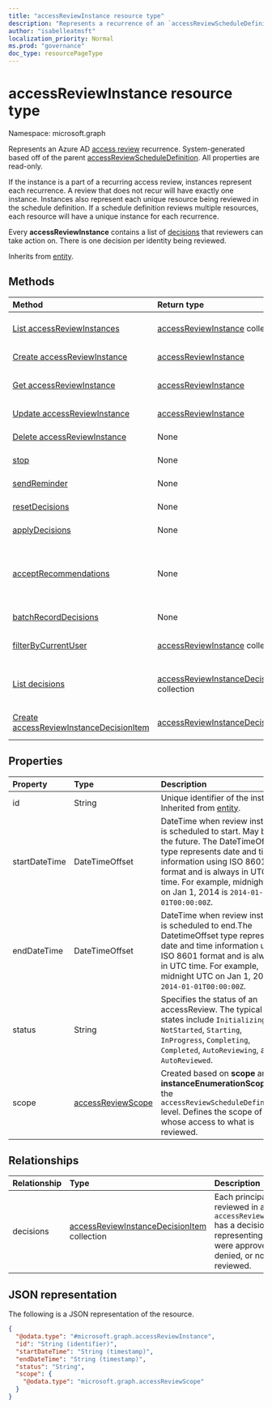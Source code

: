 ```yaml
---
title: "accessReviewInstance resource type"
description: "Represents a recurrence of an `accessReviewScheduleDefinition`."
author: "isabelleatmsft"
localization_priority: Normal
ms.prod: "governance"
doc_type: resourcePageType
---
```


# accessReviewInstance resource type

Namespace: microsoft.graph

Represents an Azure AD [access review](accessreviewsv2-root.md) recurrence. System-generated based off of the parent [accessReviewScheduleDefinition](accessreviewscheduledefinition.md). All properties are read-only.

If the instance is a part of a recurring access review, instances represent each recurrence. A review that does not recur will have exactly one instance. Instances also represent each unique resource being reviewed in the schedule definition. If a schedule definition reviews multiple resources, each resource will have a unique instance for each recurrence.

Every **accessReviewInstance** contains a list of [decisions](accessreviewinstancedecisionitem.md) that reviewers can take action on. There is one decision per identity being reviewed.

Inherits from [entity](../resources/entity.md).

## Methods
|Method|Return type|Description|
|:---|:---|:---|
|[List accessReviewInstances](../api/accessreviewinstance-list.md)|[accessReviewInstance](../resources/accessreviewinstance.md) collection|Get a list of the [accessReviewInstance](../resources/accessreviewinstance.md) objects and their properties.|
|[Create accessReviewInstance](../api/accessreviewinstance-create.md)|[accessReviewInstance](../resources/accessreviewinstance.md)|Create a new [accessReviewInstance](../resources/accessreviewinstance.md) object.|
|[Get accessReviewInstance](../api/accessreviewinstance-get.md)|[accessReviewInstance](../resources/accessreviewinstance.md)|Read the properties and relationships of an [accessReviewInstance](../resources/accessreviewinstance.md) object.|
|[Update accessReviewInstance](../api/accessreviewinstance-update.md)|[accessReviewInstance](../resources/accessreviewinstance.md)|Update the properties of an [accessReviewInstance](../resources/accessreviewinstance.md) object.|
|[Delete accessReviewInstance](../api/accessreviewinstance-delete.md)|None|Deletes an [accessReviewInstance](../resources/accessreviewinstance.md) object.|
|[stop](../api/accessreviewinstance-stop.md)|None|Manually stop an accessReviewInstance.|
|[sendReminder](../api/accessreviewinstance-sendreminder.md)|None|Send a reminder to the reviewers of an accessReviewInstance.|
|[resetDecisions](../api/accessreviewinstance-resetdecisions.md)|None|Resets all decision items on an instance to `notReviewed`|
|[applyDecisions](../api/accessreviewinstance-applydecisions.md)|None|Manually apply decision on an accessReviewInstance.|
|[acceptRecommendations](../api/accessreviewinstance-acceptrecommendations.md)|None| Allows the calling user to accept the decision recommendation for each NotReviewed accessReviewInstanceDecisionItem that they are the reviewer on for a specific accessReviewInstance.|
|[batchRecordDecisions](../api/accessreviewinstance-batchrecorddecisions.md)|None|Review batches of principals or resources in one call.|
|[filterByCurrentUser](../api/accessreviewinstance-filterbycurrentuser.md)|[accessReviewInstance](../resources/accessreviewinstance.md) collection|Returns all instance objects on a definition for which the calling user is the reviewer.|
|[List decisions](../api/accessreviewinstance-list-decisions.md)|[accessReviewInstanceDecisionItem](../resources/accessreviewinstancedecisionitem.md) collection|Get the accessReviewInstanceDecisionItem resources from the decisions navigation property.|
|[Create accessReviewInstanceDecisionItem](../api/accessreviewinstance-post-decisions.md)|[accessReviewInstanceDecisionItem](../resources/accessreviewinstancedecisionitem.md)|Create a new accessReviewInstanceDecisionItem object.|

## Properties
|Property|Type|Description|
|:---|:---|:---|
|id|String|Unique identifier of the instance. Inherited from [entity](../resources/entity.md).|
|startDateTime|DateTimeOffset|DateTime when review instance is scheduled to start. May be in the future. The DateTimeOffset type represents date and time information using ISO 8601 format and is always in UTC time. For example, midnight UTC on Jan 1, 2014 is `2014-01-01T00:00:00Z`.|
|endDateTime|DateTimeOffset|DateTime when review instance is scheduled to end.The DatetimeOffset type represents date and time information using ISO 8601 format and is always in UTC time. For example, midnight UTC on Jan 1, 2014 is `2014-01-01T00:00:00Z`.|
|status|String|Specifies the status of an accessReview. The typical states include `Initializing`, `NotStarted`, `Starting`, `InProgress`, `Completing`, `Completed`, `AutoReviewing`, and `AutoReviewed`.|
|scope|[accessReviewScope](../resources/accessreviewscope.md)|Created based on **scope** and **instanceEnumerationScope** at the `accessReviewScheduleDefinition` level. Defines the scope of whose access to what is reviewed.|

## Relationships
|Relationship|Type|Description|
|:---|:---|:---|
|decisions|[accessReviewInstanceDecisionItem](../resources/accessreviewinstancedecisionitem.md) collection|Each principal reviewed in an `accessReviewInstance` has a decision item representing if they were approved, denied, or not yet reviewed.|

## JSON representation
The following is a JSON representation of the resource.
<!-- {
  "blockType": "resource",
  "keyProperty": "id",
  "@odata.type": "microsoft.graph.accessReviewInstance",
  "baseType": "microsoft.graph.entity",
  "openType": false
}
-->
``` json
{
  "@odata.type": "#microsoft.graph.accessReviewInstance",
  "id": "String (identifier)",
  "startDateTime": "String (timestamp)",
  "endDateTime": "String (timestamp)",
  "status": "String",
  "scope": {
    "@odata.type": "microsoft.graph.accessReviewScope"
  }
}
```
